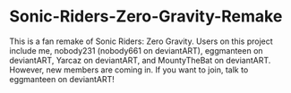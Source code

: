 # Sonic-Riders-Zero-Gravity-Remake
This is a fan remake of Sonic Riders: Zero Gravity. Users on this project include me, nobody231 (nobody661 on deviantART), eggmanteen on deviantART, Yarcaz on deviantART, and MountyTheBat on deviantART. However, new members are coming in. If you want to join, talk to eggmanteen on deviantART!
